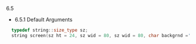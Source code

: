 6.5
- 6.5.1 Default Arguments
````c++
  typedef string::size_type sz;
  string screen(sz ht = 24, sz wid = 80, sz wid = 80, char backgrnd =' ');
````
